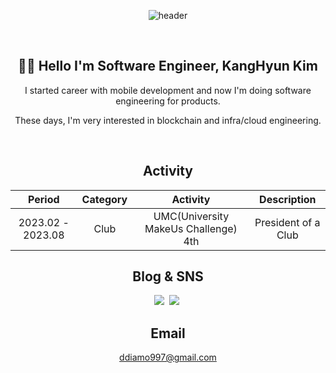 <div align="center">

![header](https://capsule-render.vercel.app/api?type=waving&color=FB542B&height=300&section=header&text=Welcome!&fontColor=F7ECCE&fontSize=90)
    
<br>
  
## 🧑‍💻 Hello I'm Software Engineer, KangHyun Kim
I started career with mobile development and now I'm doing software engineering for products.

These days, I'm very interested in blockchain and infra/cloud engineering.
    
<br>

## Activity

| Period | Category | Activity | Description |
|:---:|:---:|:---:|:---:|
| 2023.02 - 2023.08 | Club | UMC(University MakeUs Challenge) 4th | President of a Club |

## Blog & SNS 
<p align="center">
     <a href="https://velog.io/@keem-hyun"><img src="https://img.shields.io/badge/Velog-11B48A?style=flat&logo=Vimeo&logoColor=white&link=https://velog.io/@keem-hyun"/></a>&nbsp
     <a href="https://x.com/keem_hyun"><img src="https://img.shields.io/badge/X-000000?style=flat&logo=X&logoColor=white&link=https://x.com/keem_hyun"/></a>&nbsp
</p>

## Email

ddiamo997@gmail.com

<br>



</div>
